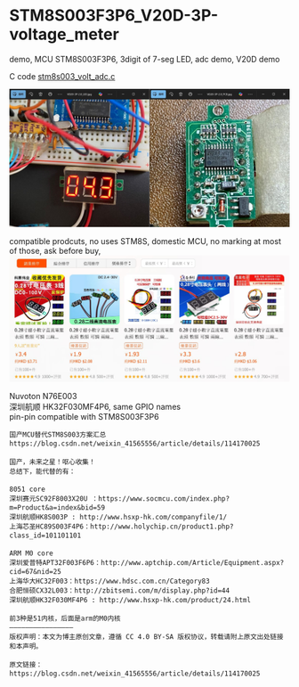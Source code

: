 # STM8S003F3P6_V20D-3P-voltage_meter
demo, MCU STM8S003F3P6, 3digit of 7-seg LED, adc demo, V20D demo

C code
[stm8s003_volt_adc.c](stm8s003_volt_adc.c)  

![VD20-3P-STM8S003_LED_VOLT_METER.JPG](VD20-3P-STM8S003_LED_VOLT_METER.JPG)   

compatible prodcuts, no uses STM8S, domestic MCU, no marking at most of those,
ask before buy,  
![VOL_TMETER.JPG](VOL_TMETER.JPG)  


Nuvoton N76E003  
深圳航顺 HK32F030MF4P6, same GPIO names  
pin-pin compatible with STM8S003F3P6  

```
国产MCU替代STM8S003方案汇总  
https://blog.csdn.net/weixin_41565556/article/details/114170025  
  
国产，未来之星！呕心收集！  
总结下，能代替的有：  

8051 core
深圳赛元SC92F8003X20U ：https://www.socmcu.com/index.php?m=Product&a=index&bid=59  
深圳航顺HK8S003P : http://www.hsxp-hk.com/companyfile/1/  
上海芯圣HC89S003F4P6：http://www.holychip.cn/product1.php?class_id=101101101  

ARM M0 core
深圳爱普特APT32F003F6P6：http://www.aptchip.com/Article/Equipment.aspx?cid=67&nid=25  
上海华大HC32F003：https://www.hdsc.com.cn/Category83  
合肥恒硕CX32L003：http://zbitsemi.com/m/display.php?id=44  
深圳航顺HK32F030MF4P6 : http://www.hsxp-hk.com/product/24.html
  
前3种是51内核，后面是arm的M0内核  
————————————————  
版权声明：本文为博主原创文章，遵循 CC 4.0 BY-SA 版权协议，转载请附上原文出处链接和本声明。  

原文链接：https://blog.csdn.net/weixin_41565556/article/details/114170025  
```
